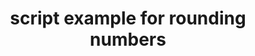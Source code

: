 ---
layout: article
title: script example for rounding numbers
description: 
  - This example shows how to work with numbers, how to do these, and how to display them in a table.
lang: en
weight: 50
isDraft: false
ref: Script_Round_Table
category:
  - Script
  - Scripting
image: Script_Round_Table_EN.png
download: Script_Round_Table_EN.pbmx
overview_description:
overview_benefits:
overview_data_sources:
---